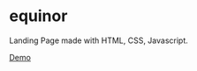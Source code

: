 # equinor
Landing Page made with HTML, CSS, Javascript.

[Demo](https://redhatdev16.github.io/equinor/)
